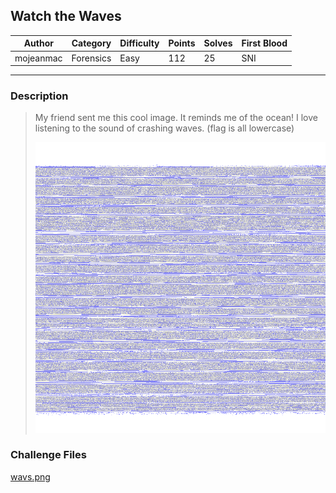 ## Watch the Waves

| Author    | Category  | Difficulty | Points | Solves | First Blood |
| --------- | --------- | ---------- | ------ | ------ | ----------- |
| mojeanmac | Forensics | Easy       | 112    | 25     | SNI         |

---

### Description

> My friend sent me this cool image. It reminds me of the ocean! I love listening to the sound of crashing waves. (flag is all lowercase)
>
> ![image](dist/wavs.png)

### Challenge Files

[wavs.png](dist/wavs.png)
